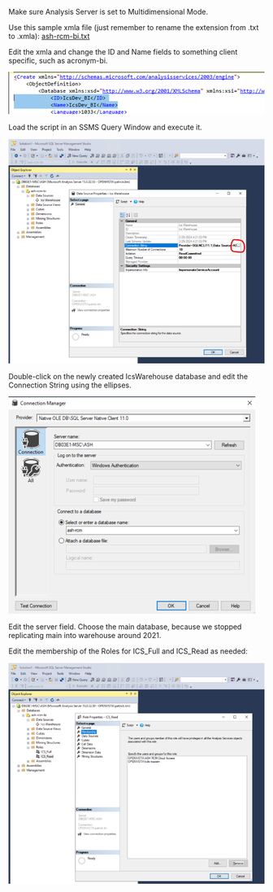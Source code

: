 Make sure Analysis Server is set to Multidimensional Mode.

Use this sample xmla file (just remember to rename the extension from .txt to .xmla): [ash-rcm-bi.txt](/.attachments/ash-rcm-bi-25248558-917b-4b9d-a10c-a6f0c8e85552.txt)

Edit the xmla and change the ID and Name fields to something client specific, such as acronym-bi.

![image.png](/.attachments/image-1044061b-2823-45c3-8fca-d77a8fb5d6c6.png)

Load the script in an SSMS Query Window and execute it.

![image.png](/.attachments/image-6f0ee4f2-68d7-440a-a8ba-c65aa8f7f6f0.png)

Double-click on the newly created IcsWarehouse database and edit the Connection String using the ellipses.

![image.png](/.attachments/image-dea2661e-ceb2-4720-87b4-9dc4da1fe8a0.png)

Edit the server field. Choose the main database, because we stopped replicating main into warehouse around 2021.

Edit the membership of the Roles for ICS_Full and ICS_Read as needed:

![image.png](/.attachments/image-b6dea091-4be0-4f41-af2f-d6ac31be81db.png)
